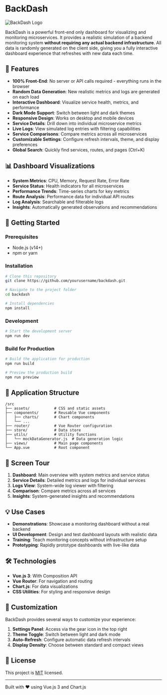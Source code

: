# BackDash

![BackDash Logo](https://img.shields.io/badge/BackDash-Microservices%20Dashboard-3178C6?style=for-the-badge&logo=vue.js&logoColor=white)

BackDash is a powerful front-end only dashboard for visualizing and monitoring microservices. It provides a realistic simulation of a backend monitoring system **without requiring any actual backend infrastructure**. All data is randomly generated on the client side, giving you a fully interactive dashboard experience that refreshes with new data each time.

## 🌟 Features

- **100% Front-End**: No server or API calls required - everything runs in the browser
- **Random Data Generation**: New realistic metrics and logs are generated on each load
- **Interactive Dashboard**: Visualize service health, metrics, and performance
- **Dark Mode Support**: Switch between light and dark themes
- **Responsive Design**: Works on desktop and mobile devices
- **Service Details**: Drill down into individual microservice metrics
- **Live Logs**: View simulated log entries with filtering capabilities
- **Service Comparisons**: Compare metrics across all microservices
- **Customizable Settings**: Configure refresh intervals, theme, and display preferences
- **Global Search**: Quickly find services, routes, and pages (Ctrl+K)

## 📊 Dashboard Visualizations

- **System Metrics**: CPU, Memory, Request Rate, Error Rate
- **Service Status**: Health indicators for all microservices
- **Performance Trends**: Time-series charts for key metrics
- **Route Analysis**: Performance data for individual API routes
- **Log Analysis**: Searchable and filterable logs
- **Insights**: Automatically generated observations and recommendations

## 🚀 Getting Started

### Prerequisites

- Node.js (v14+)
- npm or yarn

### Installation

```bash
# Clone this repository
git clone https://github.com/yourusername/backdash.git

# Navigate to the project folder
cd backdash

# Install dependencies
npm install
```

### Development

```bash
# Start the development server
npm run dev
```

### Build for Production

```bash
# Build the application for production
npm run build

# Preview the production build
npm run preview
```

## 🧩 Application Structure

```
/src
├── assets/           # CSS and static assets
├── components/       # Reusable Vue components
│   ├── charts/       # Chart components
│   └── ...
├── router/           # Vue Router configuration
├── store/            # Data store
├── utils/            # Utility functions
│   └── mockDataGenerator.js  # Data generation logic
├── views/            # Main page components
└── App.vue           # Root component
```

## 📱 Screen Tour

1. **Dashboard**: Main overview with system metrics and service status
2. **Service Details**: Detailed metrics and logs for individual services
3. **Logs View**: System-wide log viewer with filtering
4. **Comparison**: Compare metrics across all services
5. **Insights**: System-generated insights and recommendations

## 💡 Use Cases

- **Demonstrations**: Showcase a monitoring dashboard without a real backend
- **UI Development**: Design and test dashboard layouts with realistic data
- **Training**: Teach monitoring concepts without infrastructure setup
- **Prototyping**: Rapidly prototype dashboards with live-like data

## 🛠️ Technologies

- **Vue.js 3**: With Composition API
- **Vue Router**: For navigation and routing
- **Chart.js**: For data visualizations
- **CSS Utilities**: For styling and responsive design

## 🎨 Customization

BackDash provides several ways to customize your experience:

1. **Settings Panel**: Access via the gear icon in the top right
2. **Theme Toggle**: Switch between light and dark mode
3. **Auto-Refresh**: Configure automatic data refresh intervals
4. **Display Density**: Choose between standard and compact views

## 📝 License

This project is [MIT](https://opensource.org/licenses/MIT) licensed.

---

Built with ❤️ using Vue.js 3 and Chart.js
